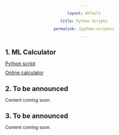 ```yaml
---
layout: default
title: Python Scripts
permalink: /python-scripts/
---
```


<style>
  body {
    padding: 20px;
    text-align: center;
  }

  h1, h2, p, label {
    margin-bottom: 15px;
  }

  a {
    display: block;
    margin: 10px auto;
    font-size: 1.1em;
  }

  #content-wrapper {
    max-width: 800px;
    margin: 0 auto;
    text-align: left;
  }
</style>

<div id="content-wrapper">
  <h2>1. ML Calculator</h2>
  <p>
    <a href="https://github.com/Apophis-1/Python-scripts/ML-calculator.py" target="_blank">Python script</a>
    <a href="https://gautham-sabhahit.github.io/ml-calculator/" target="_blank">Online calculator</a>
  </p>

  <h2>2. To be announced</h2>
  <p>Content coming soon.</p>

  <h2>3. To be announced</h2>
  <p>Content coming soon.</p>
</div>
